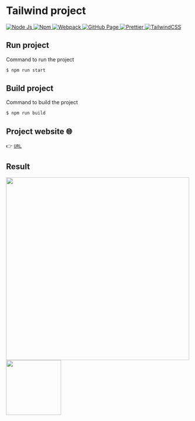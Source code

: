 # Tailwind project
<p>
  <a href="https://nodejs.org/en/" target="_blank">
    <img
      src="https://img.shields.io/badge/-v16.16.0-gray?style=flat&logo=node.js&logoColor=white&label=Node.js&labelColor=43853D"
      alt="Node Js"
    />
  </a>
  <a href="https://www.npmjs.com/" target="_blank">
    <img
      src="https://img.shields.io/badge/-v8.11.0-gray?style=flat&logo=npm&label=npm&labelColor=cb0000"
      alt="Npm"
    />
  </a>
  <a href="https://webpack.js.org/" target="_blank">
    <img
      src="https://img.shields.io/badge/-v5.74.0-gray?style=flat&logo=webpack&label=webpack&labelColor=2b3a42"
      alt="Webpack"
    />
  </a>
  <a href="https://www.npmjs.com/package/gh-pages" target="_blank">
    <img
      src="https://img.shields.io/badge/-v4.0.0-gray?style=flat&logo=github&label=gh-pages
&labelColor=161b22"
      alt="GitHub Page"
    />
  </a>
  <a href="https://prettier.io/" target="_blank">
    <img
      src="https://img.shields.io/badge/-v2.7.1-gray?style=flat&logo=prettier&logoColor=white&label=Prettier&labelColor=1a2b34"
      alt="Prettier"
    />
  </a>
  <a href="https://tailwindcss.com/" target="_blank">
    <img
      src="https://img.shields.io/badge/-v3.1.8-gray?style=flat&logo=tailwind-css&logoColor=white&label=TailwindCSS&labelColor=06b6d4"
      alt="TailwindCSS"
    />
  </a>
</p>

## Run project
Command to run the project
```bash
$ npm run start
```
## Build project
Command to build the project
```bash
$ npm run build
```
## Project website  🌐
👉 [`URL`](https://github.com/bmolina1993)
## Result
<div>
  <img width=500 src="https://media1.giphy.com/media/ZL1oW9EWw188Rw4yex/giphy.gif?cid=790b76117b53a9434d993aadc27c95534644af00222e058f&rid=giphy.gif&ct=g">
  <img width=150 src="https://media3.giphy.com/media/NYaMarKMaYfcCVz8vo/giphy.gif?cid=790b761168fb5d2d0166d770a7d7809494dc052d51a86694&rid=giphy.gif&ct=g">
</div>

